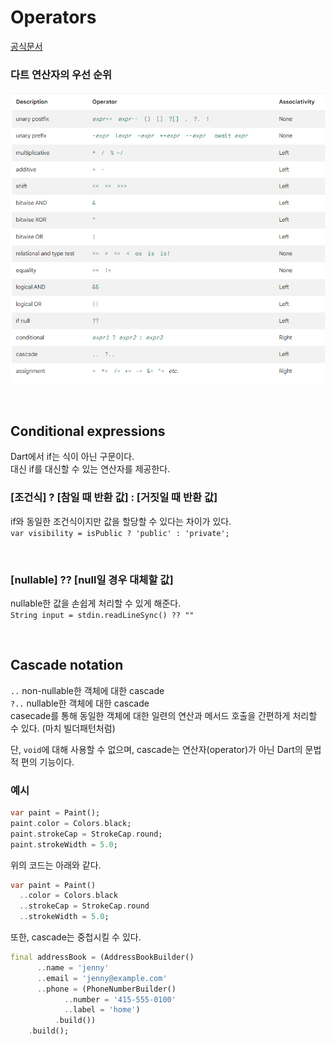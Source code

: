 # Operators
[공식문서](https://dart.dev/language/operators)  

### 다트 연산자의 우선 순위

![연산자우선순위](../assets/Operator_opertor_precedence.png)

<br/>

## Conditional expressions
Dart에서 if는 식이 아닌 구문이다.  
대신 if를 대신할 수 있는 연산자를 제공한다.

### [조건식] ? [참일 때 반환 값] : [거짓일 때 반환 값]
if와 동일한 조건식이지만 값을 할당할 수 있다는 차이가 있다.  
`var visibility = isPublic ? 'public' : 'private';`

<br/>

### [nullable] ?? [null일 경우 대체할 값]
nullable한 값을 손쉽게 처리할 수 있게 해준다.  
`String input = stdin.readLineSync() ?? ""`

<br/>

## Cascade notation 
`..` non-nullable한 객체에 대한 cascade   
`?..` nullable한 객체에 대한 cascade  
casecade를 통해 동일한 객체에 대한 일련의 연산과 메서드 호출을 간편하게 처리할 수 있다. (마치 빌더패턴처럼)

단, `void`에 대해 사용할 수 없으며, cascade는 연산자(operator)가 아닌 Dart의 문법적 편의 기능이다.

### 예시
```dart
var paint = Paint();
paint.color = Colors.black;
paint.strokeCap = StrokeCap.round;
paint.strokeWidth = 5.0;
```
위의 코드는 아래와 같다.
```dart
var paint = Paint()
  ..color = Colors.black
  ..strokeCap = StrokeCap.round
  ..strokeWidth = 5.0;
```
또한, cascade는 중첩시킬 수 있다.
```dart
final addressBook = (AddressBookBuilder()
      ..name = 'jenny'
      ..email = 'jenny@example.com'
      ..phone = (PhoneNumberBuilder()
            ..number = '415-555-0100'
            ..label = 'home')
          .build())
    .build();
```